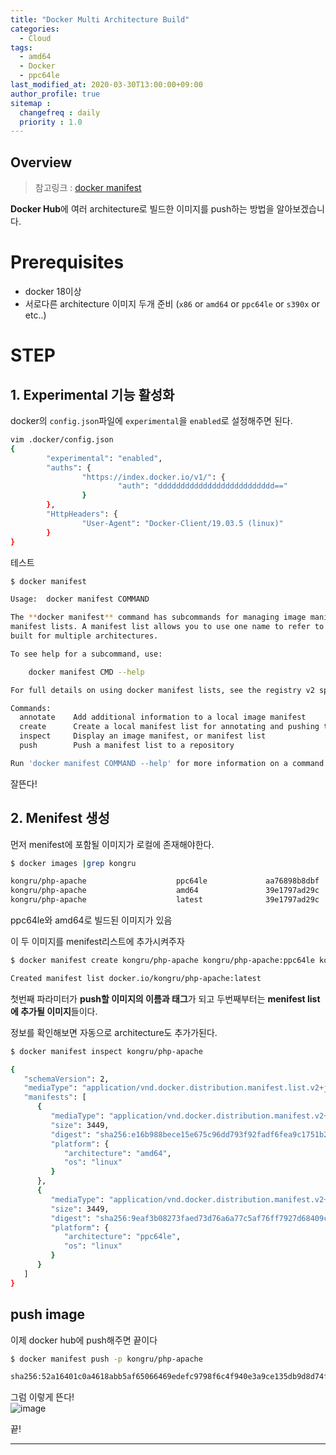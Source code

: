 ```yaml
---
title: "Docker Multi Architecture Build"
categories: 
  - Cloud
tags:
  - amd64
  - Docker
  - ppc64le
last_modified_at: 2020-03-30T13:00:00+09:00
author_profile: true
sitemap :
  changefreq : daily
  priority : 1.0
---
```


## Overview
> 참고링크 : [docker manifest](https://docs.docker.com/engine/reference/commandline/manifest/)

**Docker Hub**에 여러 architecture로 빌드한 이미지를 push하는 방법을 알아보겠습니다.  

# Prerequisites
- docker 18이상
- 서로다른 architecture 이미지 두개 준비 (`x86` or `amd64` or `ppc64le` or `s390x` or etc..)

# STEP
## 1. Experimental 기능 활성화

docker의 `config.json`파일에 `experimental`을 `enabled`로 설정해주면 된다.
~~~sh
vim .docker/config.json
{
        "experimental": "enabled",
        "auths": {
                "https://index.docker.io/v1/": {
                        "auth": "dddddddddddddddddddddddddd=="
                }
        },
        "HttpHeaders": {
                "User-Agent": "Docker-Client/19.03.5 (linux)"
        }
}
~~~

테스트

~~~sh
$ docker manifest

Usage:  docker manifest COMMAND

The **docker manifest** command has subcommands for managing image manifests and
manifest lists. A manifest list allows you to use one name to refer to the same image
built for multiple architectures.

To see help for a subcommand, use:

    docker manifest CMD --help

For full details on using docker manifest lists, see the registry v2 specification.

Commands:
  annotate    Add additional information to a local image manifest
  create      Create a local manifest list for annotating and pushing to a registry
  inspect     Display an image manifest, or manifest list
  push        Push a manifest list to a repository

Run 'docker manifest COMMAND --help' for more information on a command.
~~~

잘뜬다!   

## 2. Menifest 생성
먼저 menifest에 포함될 이미지가 로컬에 존재해야한다.  
~~~sh
$ docker images |grep kongru

kongru/php-apache                    ppc64le             aa76898b8dbf        35 minutes ago      394MB
kongru/php-apache                    amd64               39e1797ad29c        23 hours ago        355MB
kongru/php-apache                    latest              39e1797ad29c        23 hours ago        355MB
~~~

ppc64le와 amd64로 빌드된 이미지가 있음

이 두 이미지를 menifest리스트에 추가시켜주자  

~~~sh
$ docker manifest create kongru/php-apache kongru/php-apache:ppc64le kongru/php-apache:amd64

Created manifest list docker.io/kongru/php-apache:latest
~~~

첫번째 파라미터가 **push할 이미지의 이름과 태그**가 되고 두번째부터는 **menifest list에 추가될 이미지**들이다.  

정보를 확인해보면 자동으로 architecture도 추가가된다.  
~~~sh
$ docker manifest inspect kongru/php-apache

{
   "schemaVersion": 2,
   "mediaType": "application/vnd.docker.distribution.manifest.list.v2+json",
   "manifests": [
      {
         "mediaType": "application/vnd.docker.distribution.manifest.v2+json",
         "size": 3449,
         "digest": "sha256:e16b988bece15e675c96dd793f92fadf6fea9c1751b2a7f6d78ced46f80a9e13",
         "platform": {
            "architecture": "amd64",
            "os": "linux"
         }
      },
      {
         "mediaType": "application/vnd.docker.distribution.manifest.v2+json",
         "size": 3449,
         "digest": "sha256:9eaf3b08273faed73d76a6a77c5af76ff7927d68409c0fdd6c56306970cabb33",
         "platform": {
            "architecture": "ppc64le",
            "os": "linux"
         }
      }
   ]
}
~~~

## push image
이제 docker hub에 push해주면 끝이다
~~~sh
$ docker manifest push -p kongru/php-apache

sha256:52a16401c0a4618abb5af65066469edefc9798f6c4f940e3a9ce135db9d8d74f
~~~

그럼 이렇게 뜬다!  
![image](https://user-images.githubusercontent.com/15958325/77871710-e2d14500-727f-11ea-8318-838c238dbd9d.png)  


끝!  

----